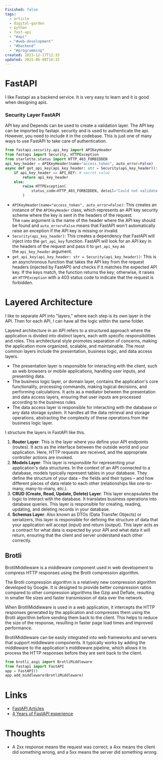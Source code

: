 ```yaml
---
Finished: false
tags:
  - article
  - digital-garden
  - python
  - fast-api
  - "#api"
  - "#web-development"
  - "#backend"
  - "#programming"
created: 2023-12-27T12:33
updated: 2025-06-08T16:32
---
```



# FastAPI
I like Fastapi as a backend service. It is very easy to learn and it is good when designing apis. 

### Security Layer FastAPI
API key and Depends can be used to create a validation layer. The API key can be imported by fastapi. security and is used to authenticate the api. However, you need to include it in the codebase. This is just one of many ways to use FastAPI to take care of authentication. 

```python
from fastapi.security.api_key import APIKeyHeader
from fastapi import Security, HTTPException
from starlette.status import HTTP_403_FORBIDDEN
api_key_header = APIKeyHeader(name="access_token", auto_error=False)
async def get_api_key(api_key_header: str = Security(api_key_header)):
    if api_key_header == API_KEY: # secret value
        return api_key_header
    else:
        raise HTTPException(
            status_code=HTTP_403_FORBIDDEN, detail="Could not validate API KEY"
        )
```
- `APIKeyHeader(name="access_token", auto_error=False)`: This creates an instance of the `APIKeyHeader` class, which represents an API key security scheme where the key is sent in the headers of the request. The `name` argument is the name of the header where the API key should be found and `auto_error=False` means that FastAPI won't automatically raise an exception if the API key is missing or invalid.
- `Security(api_key_header)`: This creates a dependency that FastAPI will inject into the `get_api_key` function. FastAPI will look for an API key in the headers of the request and pass it to `get_api_key` as the `api_key_header` argument.
- `get_api_key(api_key_header: str = Security(api_key_header))`: This is an asynchronous function that takes the API key from the request headers (injected by FastAPI) and checks if it matches the expected API key. If the keys match, the function returns the key; otherwise, it raises an `HTTPException` with a 403 status code to indicate that the request is forbidden.


# Layered Architecture
I like to separate API into "layers," where each step is its own layer in the API.  Then for each API, I can have all the logic within the same folder. 

    
Layered architecture in an API refers to a structured approach where the application is divided into distinct layers, each with specific responsibilities and roles. This architectural style promotes separation of concerns, making the application more organized, scalable, and maintainable. The most common layers include the presentation, business logic, and data access layers. 
- The presentation layer is responsible for interacting with the client, such as web browsers or mobile applications, handling user inputs, and presenting data. 
- The business logic layer, or domain layer, contains the application's core functionality, processing commands, making logical decisions, and performing calculations. It acts as a mediator between the presentation and data access layers, ensuring that user inputs are processed according to the business rules.
- The data access layer is responsible for interacting with the database or any data storage system. It handles all the data retrieval and storage operations, abstracting the complexity of these operations from the business logic layer. 

I structure the layers in FastAPI like this. 

1. **Router Layer**: This is the layer where you define your API endpoints (routes). It acts as the interface between the outside world and your application. Here, HTTP requests are received, and the appropriate controller actions are invoked. 
2. **Models Layer**: This layer is responsible for representing your application's data structures. In the context of an API connected to a database, models typically represent tables in your database. They define the structure of your data – the fields and their types – and how different pieces of data relate to each other (relationships like one-to-many, many-to-many, etc.). 
3. **CRUD (Create, Read, Update, Delete) Layer**: This layer encapsulates the logic to interact with the database. It translates business operations into database queries. This layer is responsible for creating, reading, updating, and deleting records in your database. 
4. **Schemas Layer**: Also known as DTOs (Data Transfer Objects) or serializers, this layer is responsible for defining the structure of data that your application will accept (input) and return (output). This layer acts as a contract for what data is expected by your API and what data it will return, ensuring that the client and server understand each other correctly.



## Brotli
BrotliMiddleware is a middleware component used in web development to compress HTTP responses using the Brotli compression algorithm. 

The Brotli compression algorithm is a relatively new compression algorithm developed by Google. It is designed to provide better compression ratios compared to other compression algorithms like Gzip and Deflate, resulting in smaller file sizes and faster transmission of data over the network.

When BrotliMiddleware is used in a web application, it intercepts the HTTP responses generated by the application and compresses them using the Brotli algorithm before sending them back to the client. This helps to reduce the size of the response, resulting in faster page load times and improved performance.

BrotliMiddleware can be easily integrated into web frameworks and servers that support middleware components. It typically works by adding the middleware to the application's middleware pipeline, which allows it to process the HTTP responses before they are sent back to the client.
```python
from brotli_asgi import BrotliMiddleware
from fastapi import FastAPI
app = FastAPI()
app.add_middleware(BrotliMiddleware)
```


# Links
- [FastAPI Articles](https://www.vidavolta.io/?ref=vidavolta.io)
- [4 Years of FastAPI experience](https://x.com/tiangolo/status/1281946592459853830)
# Thoughts 
- A 2xx response means the request was correct; a 4xx means the client did something wrong, and a 5xx means the server did something wrong. 


